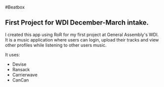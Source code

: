 #Beatbox

## First Project for WDI December-March intake.


I created this app using RoR for my first project at General Assembly's WDI. It is a music application where users can login, upload their tracks and view other profiles while listening to other users music.

It uses:

* Devise
* Ransack
* Carrierwave
* CanCan

